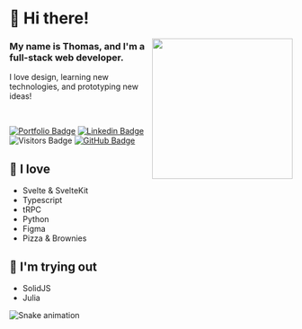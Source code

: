<h1> 👋 Hi there! </h1>

<img src="https://media1.giphy.com/media/ZDTbix65Me1YDNLDF3/giphy.gif?cid=790b76117525cb2372e1afedd54b3d71d68ea4159848ec5b&rid=giphy.gif&ct=ts" align="right" width="250" />

### My name is Thomas, and I'm a full-stack web developer.

I love design, learning new technologies, and prototyping new ideas!

<br>

[![Portfolio Badge](https://img.shields.io/badge/-Portfolio-a783c6?style=for-the-badge&logo=Svelte&logoColor=white&link=https://www.linkedin.com/in/thomas-gl)](https://www.thomasglopes.com/)
[![Linkedin Badge](https://img.shields.io/badge/-LinkedIn-a783c6?style=for-the-badge&logo=Linkedin&logoColor=white&link=https://www.linkedin.com/in/thomas-gl)](https://www.linkedin.com/in/thomas-gl)
![Visitors Badge](https://komarev.com/ghpvc/?username=tglide&label=Visitors&style=for-the-badge&color=6cb288)
[![GitHub Badge](https://img.shields.io/github/followers/TGlide?label=follow&style=for-the-badge&color=6cb288)](https://github.com/TGlide)


## 🎉 I love 

- Svelte & SvelteKit
- Typescript
- tRPC
- Python
- Figma
- Pizza & Brownies

## 👀 I'm trying out 

- SolidJS
- Julia

 ![Snake animation](https://github.com/tglide/tglide/blob/output/github-contribution-grid-snake.svg)
